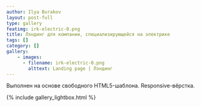 ```yaml
---
author: Ilya Burakov
layout: post-full
type: gallery
featimg: irk-electric-0.png
title: Лэндинг для компании, специализирующейся на электрике
tags: []
category: []
gallery:
    - images:
      - filename: irk-electric-0.png
        alttext: Landing page | Лэндинг
---
```


Выполнен на основе свободного HTML5-шаблона. Responsive-вёрстка.

{% include gallery_lightbox.html %}